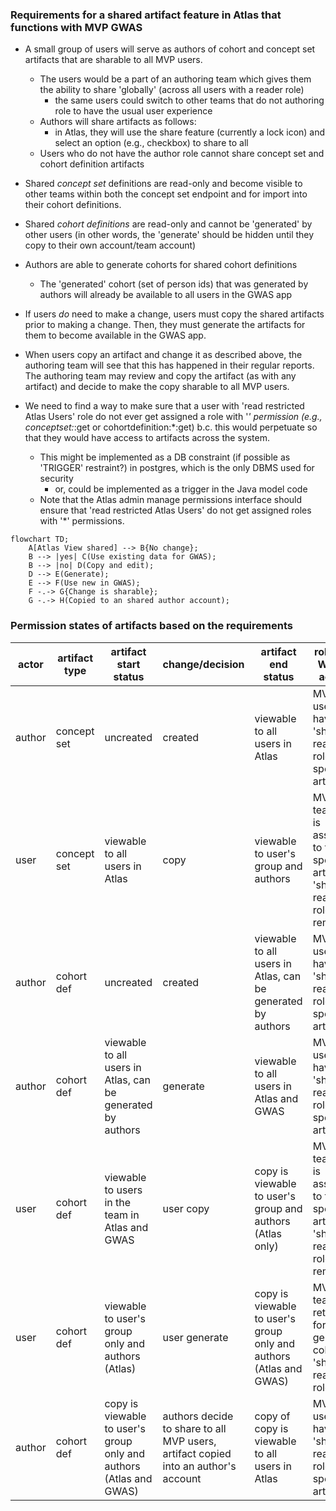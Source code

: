 ### Requirements for a shared artifact feature in Atlas that functions with MVP GWAS

- A small group of users will serve as authors of cohort and concept set artifacts that are sharable to all MVP users.
    - The users would be a part of an authoring team which gives them the ability to share 'globally' (across all users with a reader role)
        -  the same users could switch to other teams that do not authoring role to have the usual user experience
    -  Authors will share artifacts as follows:
        - in Atlas, they will use the share feature (currently a lock icon) and select an option (e.g., checkbox) to share to all
    -  Users who do not have the author role cannot share concept set and cohort definition artifacts

- Shared *concept set* definitions are read-only and become visible to other teams within both the concept set endpoint and for import into their cohort definitions.

- Shared *cohort definitions* are read-only and cannot be 'generated' by other users (in other words, the 'generate' should be hidden until they copy to their own account/team account)   

- Authors are able to generate cohorts for shared cohort definitions
    - The 'generated' cohort (set of person ids) that was generated by authors will already be available to all users in the GWAS app

- If users *do* need to make a change, users must copy the shared artifacts prior to making a change. Then, they must generate the artifacts for them to become available in the GWAS app.

- When users copy an artifact and change it as described above, the authoring team will see that this has happened in their regular reports. The authoring team may review and copy the artifact (as with any artifact) and decide to make the copy sharable to all MVP users. 

- We need to find a way to make sure that a user with 'read restricted Atlas Users' role do not ever get assigned a role with '*' permission (e.g., conceptset:*:get or cohortdefinition:*:get) b.c. this would perpetuate so that they would have access to artifacts across the system.
    - This might be implemented as a DB constraint (if possible as 'TRIGGER' restraint?) in postgres, which is the only DBMS used for security
        - or, could be implemented as a trigger in the Java model code
    - Note that the Atlas admin manage permissions interface should ensure that 'read restricted Atlas Users' do not get assigned roles with '*' permissions. 

```mermaid
flowchart TD;
    A[Atlas View shared] --> B{No change};
    B --> |yes| C(Use existing data for GWAS);
    B --> |no| D(Copy and edit);
    D --> E(Generate);
    E --> F(Use new in GWAS);
    F -.-> G{Change is sharable};
    G -.-> H(Copied to an shared author account);
```

### Permission states of artifacts based on the requirements

| actor  | artifact type | artifact start status | change/decision | artifact end status | roles and WebAPI actions | 
| ------------- | ------------- | ------------- | ------------- | ------------- | ------------- |
| author  | concept set  | uncreated | created | viewable to all users in Atlas | MVP users have 'shared reader' role for specific artifact |
| user  | concept set   | viewable to all users in Atlas | copy | viewable to user's group and authors| MVP team role is assigned to the specific artifact, 'shared reader' role removed |
| author  | cohort def   | uncreated | created | viewable to all users in Atlas, can be generated by authors | MVP users have 'shared reader' role for specific artifact  |
| author  | cohort def   | viewable to all users in Atlas, can be generated by authors | generate | viewable to all users in Atlas and GWAS | MVP users have 'shared reader' role for specific artifact  |
| user  | cohort def   | viewable to users in the team in Atlas and GWAS | user copy | copy is viewable to user's group and authors  (Atlas only) | MVP team role is assigned to the specific artifact, 'shared reader' role removed  |
| user  | cohort def   | viewable to user's group only and authors (Atlas) | user generate | copy is viewable to user's group only and authors (Atlas and GWAS) | MVP team role retained for generated cohort, no 'shared reader' role |
| author  | cohort def | copy is viewable to user's group only and authors (Atlas and GWAS) | authors decide to share to all MVP users, artifact copied into an author's account  | copy of copy is viewable to all users in Atlas | MVP users have 'shared reader' role for specific artifact |
